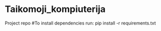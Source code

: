 # Taikomoji_kompiuterija
Project repo
#To install dependencies run:
pip install -r requirements.txt
